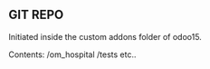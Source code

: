 ## GIT REPO ##
Initiated inside the custom addons folder of odoo15.

Contents:
    /om_hospital
        /tests
        etc..

